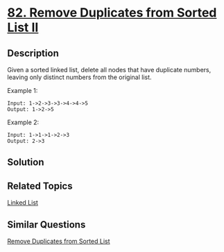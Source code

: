 # [82. Remove Duplicates from Sorted List II](https://leetcode.com/problems/remove-duplicates-from-sorted-list-ii)

## Description

Given a sorted linked list, delete all nodes that have duplicate numbers, leaving only distinct numbers from the original list.

Example 1:

```
Input: 1->2->3->3->4->4->5
Output: 1->2->5
```

Example 2:

```
Input: 1->1->1->2->3
Output: 2->3
```

## Solution



## Related Topics

[Linked List](https://leetcode.com/tag/linked-list/) 

## Similar Questions

[Remove Duplicates from Sorted List](https://leetcode.com/problems/remove-duplicates-from-sorted-list/)
